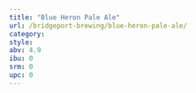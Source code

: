 ```yaml
---
title: "Blue Heron Pale Ale"
url: /bridgeport-brewing/blue-heron-pale-ale/
category: 
style: 
abv: 4.9
ibu: 0
srm: 0
upc: 0
---
```


